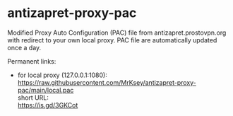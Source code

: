 # antizapret-proxy-pac

Modified Proxy Auto Configuration (PAC) file from antizapret.prostovpn.org with redirect to your own local proxy.
PAC file are automatically updated once a day.

Permanent links:
- for local proxy (127.0.0.1:1080):  
https://raw.githubusercontent.com/MrKsey/antizapret-proxy-pac/main/local.pac  
short URL:  
https://is.gd/3GKCot  

